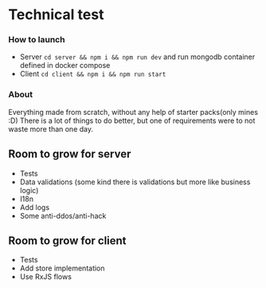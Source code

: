 # Technical test
 
### How to launch
* Server `cd server && npm i && npm run dev` and run mongodb container defined in docker compose
* Client `cd client && npm i && npm run start`

### About
Everything made from scratch, without any help of starter packs(only mines :D)
There is a lot of things to do better, but one of requirements were to not waste more than one day.

## Room to grow for server
* Tests
* Data validations (some kind there is validations but more like business logic)
* I18n
* Add logs
* Some anti-ddos/anti-hack

## Room to grow for client
* Tests
* Add store implementation
* Use RxJS flows
